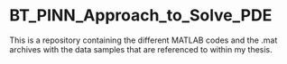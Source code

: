 # BT_PINN_Approach_to_Solve_PDE
This is a repository containing the different MATLAB codes and the .mat archives with the data samples that are referenced to within my thesis.

